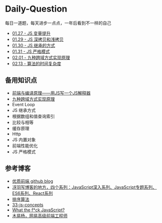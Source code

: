 # Daily-Question

每日一道题，每天进步一点点，一年后看到不一样的自己

- [01.27 - JS 变量提升](https://github.com/ravencrown/Daily-Question/issues/1)
- [01.29 - JS 深拷贝和浅拷贝](https://github.com/ravencrown/Daily-Question/issues/2)
- [01.30 - JS 继承的方式](https://github.com/ravencrown/Daily-Question/issues/3)
- [01.31 - JS 严格模式](https://github.com/ravencrown/Daily-Question/issues/4)
- [02.01 - 九种跨域方式实现原理](https://github.com/ravencrown/Daily-Question/issues/5)
- [02.13 - 算法的时间复杂度](https://github.com/ravencrown/Daily-Question/issues/6)





## 备用知识点

- [前端与编译原理——用JS写一个JS解释器](https://segmentfault.com/a/1190000017241258)
- [九种跨域方式实现原理](https://segmentfault.com/a/1190000018017118?utm_source=tag-newest)
- Event Loop
- JS 继承方式
- 根据数组和值查询索引
- 比较与相等
- 缓存原理
- Http
- JS 内置对象
- 前端性能优化
- JS 严格模式


## 参考博客

- [优质前端 github blog](https://github.com/ljianshu/Blog)
- [冴羽写博客的地方，四个系列：JavaScript深入系列、JavaScript专题系列、ES6系列、React系列](https://github.com/mqyqingfeng/Blog)
- [排序算法](https://github.com/hustcc/JS-Sorting-Algorithm)
- [33-js-concepts](https://github.com/stephentian/33-js-concepts)
- [What the f*ck JavaScript?](https://github.com/denysdovhan/wtfjs)
- [木易杨，网易高级前端工程师](https://github.com/yygmind/blog)
